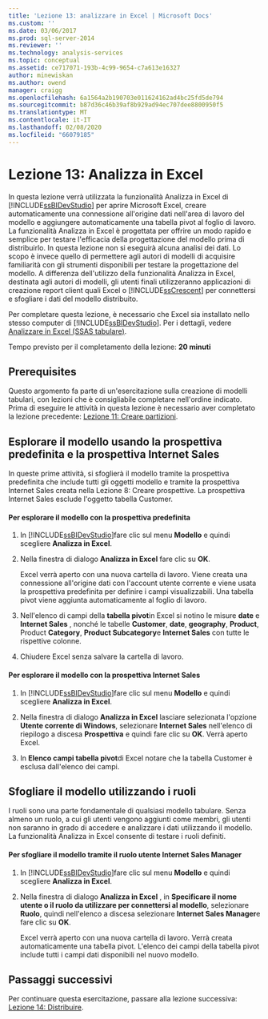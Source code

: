 ```yaml
---
title: 'Lezione 13: analizzare in Excel | Microsoft Docs'
ms.custom: ''
ms.date: 03/06/2017
ms.prod: sql-server-2014
ms.reviewer: ''
ms.technology: analysis-services
ms.topic: conceptual
ms.assetid: ce717071-193b-4c99-9654-c7a613e16327
author: minewiskan
ms.author: owend
manager: craigg
ms.openlocfilehash: 6a1564a2b190703e011624162ad4bc25fd5de794
ms.sourcegitcommit: b87d36c46b39af8b929ad94ec707dee8800950f5
ms.translationtype: MT
ms.contentlocale: it-IT
ms.lasthandoff: 02/08/2020
ms.locfileid: "66079185"
---
```

# <a name="lesson-13-analyze-in-excel"></a>Lezione 13: Analizza in Excel
  In questa lezione verrà utilizzata la funzionalità Analizza in Excel di [!INCLUDE[ssBIDevStudio](../includes/ssbidevstudio-md.md)] per aprire Microsoft Excel, creare automaticamente una connessione all'origine dati nell'area di lavoro del modello e aggiungere automaticamente una tabella pivot al foglio di lavoro. La funzionalità Analizza in Excel è progettata per offrire un modo rapido e semplice per testare l'efficacia della progettazione del modello prima di distribuirlo. In questa lezione non si eseguirà alcuna analisi dei dati. Lo scopo è invece quello di permettere agli autori di modelli di acquisire familiarità con gli strumenti disponibili per testare la progettazione del modello. A differenza dell'utilizzo della funzionalità Analizza in Excel, destinata agli autori di modelli, gli utenti finali utilizzeranno applicazioni di creazione report client quali Excel o [!INCLUDE[ssCrescent](../includes/sscrescent-md.md)] per connettersi e sfogliare i dati del modello distribuito.  
  
 Per completare questa lezione, è necessario che Excel sia installato nello stesso computer di [!INCLUDE[ssBIDevStudio](../includes/ssbidevstudio-md.md)]. Per i dettagli, vedere [Analizzare in Excel &#40;SSAS tabulare&#41;](tabular-models/analyze-in-excel-ssas-tabular.md).  
  
 Tempo previsto per il completamento della lezione: **20 minuti**  
  
## <a name="prerequisites"></a>Prerequisites  
 Questo argomento fa parte di un'esercitazione sulla creazione di modelli tabulari, con lezioni che è consigliabile completare nell'ordine indicato. Prima di eseguire le attività in questa lezione è necessario aver completato la lezione precedente: [Lezione 11: Creare partizioni](lesson-10-create-partitions.md).  
  
## <a name="browse-using-the-default-and-internet-sales-perspectives"></a>Esplorare il modello usando la prospettiva predefinita e la prospettiva Internet Sales  
 In queste prime attività, si sfoglierà il modello tramite la prospettiva predefinita che include tutti gli oggetti modello e tramite la prospettiva Internet Sales creata nella Lezione 8: Creare prospettive. La prospettiva Internet Sales esclude l'oggetto tabella Customer.  
  
#### <a name="to-browse-by-using-the-default-perspective"></a>Per esplorare il modello con la prospettiva predefinita  
  
1.  In [!INCLUDE[ssBIDevStudio](../includes/ssbidevstudio-md.md)]fare clic sul menu **Modello** e quindi scegliere **Analizza in Excel**.  
  
2.  Nella finestra di dialogo **Analizza in Excel** fare clic su **OK**.  
  
     Excel verrà aperto con una nuova cartella di lavoro. Viene creata una connessione all'origine dati con l'account utente corrente e viene usata la prospettiva predefinita per definire i campi visualizzabili. Una tabella pivot viene aggiunta automaticamente al foglio di lavoro.  
  
3.  Nell'elenco di campi della **tabella pivot**in Excel si notino le misure **date** e **Internet Sales** , nonché le tabelle **Customer**, **date**, **geography**, **Product**, Product **Category**, **Product Subcategory**e **Internet Sales** con tutte le rispettive colonne.  
  
4.  Chiudere Excel senza salvare la cartella di lavoro.  
  
#### <a name="to-browse-by-using-the-internet-sales-perspective"></a>Per esplorare il modello con la prospettiva Internet Sales  
  
1.  In [!INCLUDE[ssBIDevStudio](../includes/ssbidevstudio-md.md)]fare clic sul menu **Modello** e quindi scegliere **Analizza in Excel**.  
  
2.  Nella finestra di dialogo **Analizza in Excel** lasciare selezionata l'opzione **Utente corrente di Windows**, selezionare **Internet Sales** nell'elenco di riepilogo a discesa **Prospettiva** e quindi fare clic su **OK**. Verrà aperto Excel.  
  
3.  In **Elenco campi tabella pivot**di Excel notare che la tabella Customer è esclusa dall'elenco dei campi.  
  
## <a name="browse-using-roles"></a>Sfogliare il modello utilizzando i ruoli  
 I ruoli sono una parte fondamentale di qualsiasi modello tabulare. Senza almeno un ruolo, a cui gli utenti vengono aggiunti come membri, gli utenti non saranno in grado di accedere e analizzare i dati utilizzando il modello. La funzionalità Analizza in Excel consente di testare i ruoli definiti.  
  
#### <a name="to-browse-by-using-the-internet-sales-manager-user-role"></a>Per sfogliare il modello tramite il ruolo utente Internet Sales Manager  
  
1.  In [!INCLUDE[ssBIDevStudio](../includes/ssbidevstudio-md.md)]fare clic sul menu **Modello** e quindi scegliere **Analizza in Excel**.  
  
2.  Nella finestra di dialogo **Analizza in Excel** , in **Specificare il nome utente o il ruolo da utilizzare per connettersi al modello**, selezionare **Ruolo**, quindi nell'elenco a discesa selezionare **Internet Sales Manager**e fare clic su **OK**.  
  
     Excel verrà aperto con una nuova cartella di lavoro. Verrà creata automaticamente una tabella pivot. L'elenco dei campi della tabella pivot include tutti i campi dati disponibili nel nuovo modello.  
  
## <a name="next-steps"></a>Passaggi successivi  
 Per continuare questa esercitazione, passare alla lezione successiva: [Lezione 14: Distribuire](lesson-13-deploy.md).  
  
  
